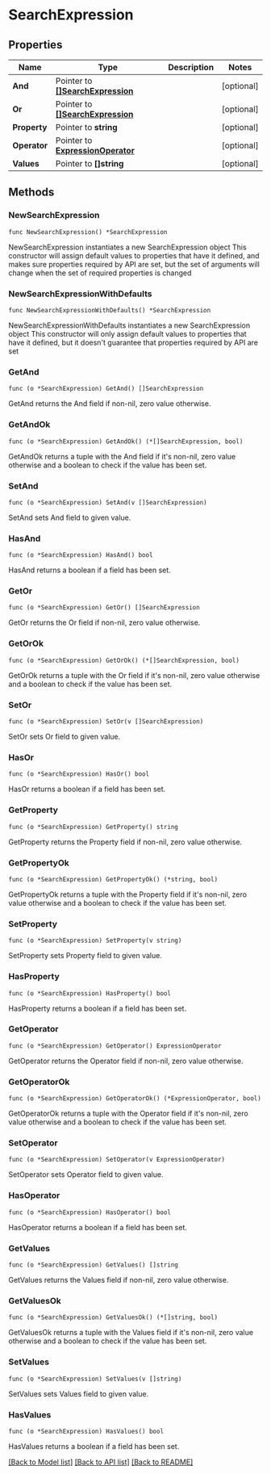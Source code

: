 # SearchExpression

## Properties

Name | Type | Description | Notes
------------ | ------------- | ------------- | -------------
**And** | Pointer to [**[]SearchExpression**](SearchExpression.md) |  | [optional] 
**Or** | Pointer to [**[]SearchExpression**](SearchExpression.md) |  | [optional] 
**Property** | Pointer to **string** |  | [optional] 
**Operator** | Pointer to [**ExpressionOperator**](ExpressionOperator.md) |  | [optional] 
**Values** | Pointer to **[]string** |  | [optional] 

## Methods

### NewSearchExpression

`func NewSearchExpression() *SearchExpression`

NewSearchExpression instantiates a new SearchExpression object
This constructor will assign default values to properties that have it defined,
and makes sure properties required by API are set, but the set of arguments
will change when the set of required properties is changed

### NewSearchExpressionWithDefaults

`func NewSearchExpressionWithDefaults() *SearchExpression`

NewSearchExpressionWithDefaults instantiates a new SearchExpression object
This constructor will only assign default values to properties that have it defined,
but it doesn't guarantee that properties required by API are set

### GetAnd

`func (o *SearchExpression) GetAnd() []SearchExpression`

GetAnd returns the And field if non-nil, zero value otherwise.

### GetAndOk

`func (o *SearchExpression) GetAndOk() (*[]SearchExpression, bool)`

GetAndOk returns a tuple with the And field if it's non-nil, zero value otherwise
and a boolean to check if the value has been set.

### SetAnd

`func (o *SearchExpression) SetAnd(v []SearchExpression)`

SetAnd sets And field to given value.

### HasAnd

`func (o *SearchExpression) HasAnd() bool`

HasAnd returns a boolean if a field has been set.

### GetOr

`func (o *SearchExpression) GetOr() []SearchExpression`

GetOr returns the Or field if non-nil, zero value otherwise.

### GetOrOk

`func (o *SearchExpression) GetOrOk() (*[]SearchExpression, bool)`

GetOrOk returns a tuple with the Or field if it's non-nil, zero value otherwise
and a boolean to check if the value has been set.

### SetOr

`func (o *SearchExpression) SetOr(v []SearchExpression)`

SetOr sets Or field to given value.

### HasOr

`func (o *SearchExpression) HasOr() bool`

HasOr returns a boolean if a field has been set.

### GetProperty

`func (o *SearchExpression) GetProperty() string`

GetProperty returns the Property field if non-nil, zero value otherwise.

### GetPropertyOk

`func (o *SearchExpression) GetPropertyOk() (*string, bool)`

GetPropertyOk returns a tuple with the Property field if it's non-nil, zero value otherwise
and a boolean to check if the value has been set.

### SetProperty

`func (o *SearchExpression) SetProperty(v string)`

SetProperty sets Property field to given value.

### HasProperty

`func (o *SearchExpression) HasProperty() bool`

HasProperty returns a boolean if a field has been set.

### GetOperator

`func (o *SearchExpression) GetOperator() ExpressionOperator`

GetOperator returns the Operator field if non-nil, zero value otherwise.

### GetOperatorOk

`func (o *SearchExpression) GetOperatorOk() (*ExpressionOperator, bool)`

GetOperatorOk returns a tuple with the Operator field if it's non-nil, zero value otherwise
and a boolean to check if the value has been set.

### SetOperator

`func (o *SearchExpression) SetOperator(v ExpressionOperator)`

SetOperator sets Operator field to given value.

### HasOperator

`func (o *SearchExpression) HasOperator() bool`

HasOperator returns a boolean if a field has been set.

### GetValues

`func (o *SearchExpression) GetValues() []string`

GetValues returns the Values field if non-nil, zero value otherwise.

### GetValuesOk

`func (o *SearchExpression) GetValuesOk() (*[]string, bool)`

GetValuesOk returns a tuple with the Values field if it's non-nil, zero value otherwise
and a boolean to check if the value has been set.

### SetValues

`func (o *SearchExpression) SetValues(v []string)`

SetValues sets Values field to given value.

### HasValues

`func (o *SearchExpression) HasValues() bool`

HasValues returns a boolean if a field has been set.


[[Back to Model list]](../README.md#documentation-for-models) [[Back to API list]](../README.md#documentation-for-api-endpoints) [[Back to README]](../README.md)


